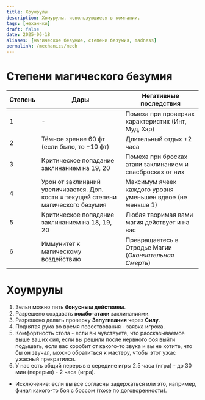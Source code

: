 ```yaml
---
title: Хоумрулы
description: Хомурулы, использующиеся в компании.
tags: [механики]
draft: false
date: 2025-06-18
aliases: [магическое безумие, степени безумия, madness]
permalink: /mechanics/mech
---
```


# Степени магического безумия

| Степень | Дары                                                                               | Негативные последствия                                     |
| ------- | ---------------------------------------------------------------------------------- | ---------------------------------------------------------- |
| 1       | -                                                                                  | Помеха при проверках характеристик (Инт, Муд, Хар)         |
| 2       | Тёмное зрение 60 фт (если было, то +10 фт)                                         | Длительный отдых +2 часа                                   |
| 3       | Критическое попадание заклинанием на 19, 20                                        | Помеха при бросках атаки заклинанием и спасбросках от них  |
| 4       | Урон от заклинаний увеличивается. Доп. кости = текущей степени магического безумия | Максимум ячеек каждого уровня уменьшен вдвое (не меньше 1) |
| 5       | Критическое попадание заклинанием на 18, 19, 20                                    | Любая творимая вами магия действует и на вас               |
| 6       | Иммунитет к магическому воздействию                                                | Превращаетесь в Отродье Магии (*Окончательная Смерть*)     |

# Хоумрулы
1. Зелья можно пить **бонусным действием**.
2. Разрешено создавать **комбо-атаки** заклинаниями.
3. Разрешено делать проверку **Запугивания** через **Силу**.
4. Поднятая рука во время повествования - заявка игрока.
5. Комфортность стола - если вы чувствуете, что рассказываемое выше ваших сил, если вы решили после нервного боя выйти подышать, если вас коробит от какого-то звука и вы не хотите, что бы он звучал, можно обратиться к мастеру, чтобы этот ужас ужасный прекратился. 
6. У нас есть общий перерыв в середине игры 2.5 часа (игра) - до 30 мин (перерыв) - 2 часа (игра). 
- Исключение: если вы все согласны задержаться или это, например, финал какого-то боя с боссом (тоже по договоренности).